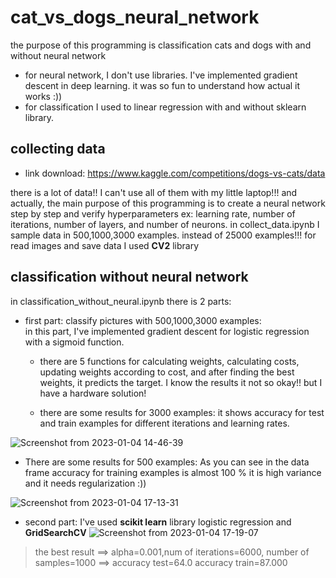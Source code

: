 # cat_vs_dogs_neural_network

the purpose of this programming is classification cats and dogs with and without neural network

- for neural network, I don't use libraries. I've implemented gradient descent in deep learning. it was so fun to understand how actual it works :)) 
- for classification I used to linear regression with and without sklearn library.

## collecting data

- link download: https://www.kaggle.com/competitions/dogs-vs-cats/data

there is a lot of data!! I can't use all of them with my little laptop!!!
and actually, the main purpose of this programming is to create a neural network step by step and verify hyperparameters ex: learning rate, number of iterations, number of layers, and number of neurons.
in collect_data.ipynb I sample data in 500,1000,3000 examples. instead of 25000 examples!!! for read images and save data I used **CV2** library

## classification without neural network

in classification_without_neural.ipynb there is 2 parts:

- first part: classify pictures with 500,1000,3000 examples:  
 in this part, I've implemented gradient descent for logistic regression with a sigmoid function. 
 
  - there are 5 functions for calculating weights, calculating costs, updating weights according to cost, and after finding the best weights, it predicts the target.
 I know the results it not so okay!! but I have a hardware solution!
 
  - there are some results for 3000 examples: it shows accuracy for test and train examples for different iterations and learning rates.

![Screenshot from 2023-01-04 14-46-39](https://user-images.githubusercontent.com/36596572/210545584-b9fb6e23-b167-4267-9bea-1e6dcc714224.png)

   - There are some results for 500 examples:  As you can see in the data frame accuracy for training examples is almost 100 % it is high variance and it needs regularization :))

![Screenshot from 2023-01-04 17-13-31](https://user-images.githubusercontent.com/36596572/210568087-8fa3dc67-6fb6-4754-9744-95cf66a7227c.png)

- second part: I've used **scikit learn** library logistic regression and **GridSearchCV**
![Screenshot from 2023-01-04 17-19-07](https://user-images.githubusercontent.com/36596572/210569301-d8daea28-172a-4182-b222-c9a2e98a69bc.png)
> the best result ==> alpha=0.001,num of iterations=6000, number of samples=1000 ==> accuracy test=64.0	accuracy train=87.000	

